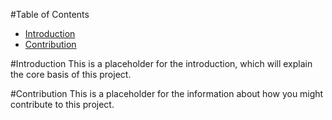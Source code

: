 #Table of Contents
* [Introduction](#Introduction)
* [Contribution](#Contribution)

#Introduction
This is a placeholder for the introduction, which will explain the core basis of this project. 

#Contribution
This is a placeholder for the information about how you might contribute to this project. 
